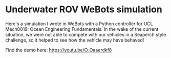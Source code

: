 # Underwater ROV WeBots simulation

Here's a simulation I wrote in WeBots with a Python controller for UCL Mech0019: Ocean Engineering Fundamentals. In the wake of the current situation, we were not able to compete with our vehicles in a Seaperch style challenge, so it helped to see how the vehicle may have behaved!

Find the demo here: https://youtu.be/O_Oaaerdkf8
